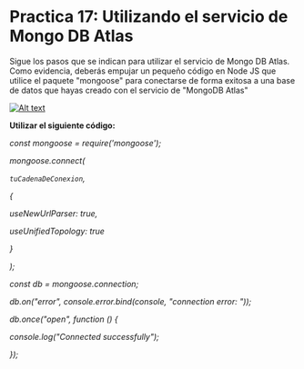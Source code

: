 # Practica 17: Utilizando el servicio de Mongo DB Atlas
Sigue los pasos que se indican para utilizar el servicio de Mongo DB Atlas. Como evidencia, deberás empujar un pequeño código en Node JS que utilice el paquete "mongoose" para conectarse de forma exitosa a una base de datos que hayas creado con el servicio de "MongoDB Atlas"

[![Alt text](https://img.youtube.com/vi/Imwk0HtEuGY/0.jpg)](https://www.youtube.com/watch?v=Imwk0HtEuGY)

**Utilizar el siguiente código:**

*const mongoose = require('mongoose');*

*mongoose.connect(*

*`tuCadenaDeConexion`,*

*{*

*useNewUrlParser: true,*

*useUnifiedTopology: true*

*}*

*);*

*const db = mongoose.connection;*

*db.on("error", console.error.bind(console, "connection error: "));*

*db.once("open", function () {*

*console.log("Connected successfully");*

*});*
